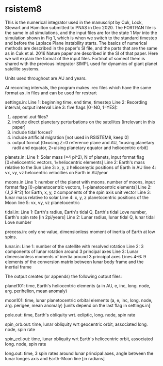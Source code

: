 # rsistem8

This is the numerical integrator used in the manuscript by Cuk, Lock, Stewart and Hamilton submitted to PNAS in Dec 2020. The FORTRAN file is the same in all simulations, and the input files are for the state 1 Myr into the simulation shown in Fig 1, which is when we switch to the standard timestep and before the Laplace Plane instability starts. The basics of numerical methods are described in the paper's SI file, and the parts that are the same as in Cuk et al. 2016 Nature paper are described in the SI of that paper. Here we will explain the format of the input files. Fortmat of someof them is shared with the previous integrator SIMPL used for dynamics of giant planet satellite systems.

Units used throughout are AU and years. 

At recording intervals, the program makes .rec files which have the same format as .in files and can be used for restrart

settings.in:
Line 1: beginning time, end time, timestep
Line 2: Recording interval, output interval
Line 3: five flags [0=NO, 1=YES]: 
1. append .out files?
2. include direct planetary perturbations on the satellites [irrelevant in this paper]
3. include tidal forces?
4. include artificial migration [not used in RSISTEM8, keep 0]
5. output format [0=using Z=0 reference plane and AU, 1=using planetary radii and equator, 2=uising planetary equator and heliocentric orbit]

planets.in:
Line 1: Solar mass (=4 pi^2), N of planets, input format flag [0=heliocentric vectors, 1=heliocentric elements] 
Line 2: Earth's mass relative to the Sun
Line 3: x, y, z heliocenytic positions of Earth in AU
line 4: vx, vy, vz helocentric velocities on Earth in AU/year

moons.in
Line 1: number of the planet with moons, number of moons, input format flag [0=planetocentric vectors, 1=planetocentric elements]
Line 2: (J_2 R^2) for Earth, x, y, z components of the spin axis unit vector
Line 3: lunar mass relative to solar
Line 4: x, y, z planetocentric positions of the Moon
line 5: vx, vy, vz planetocentric 

tidal.in:
Line 1: Earth's radius, Earth's tidal Q, Earth's tidal Love number, Earth's spin rate [in 2pi/years]
Line 2: Lunar radius, lunar tidal Q, lunar tidal Love number

precess.in: only one value, dimensionless moment of inertia of Earth at low spins. 

lunar.in:
Line 1: number of the satellite with resolved rotation
Line 2: 3 components of lunar rotation around 3 principal axes
Line 3: Lunar dimensionless moments of inertia around 3 principal axes
Lines 4-6: 9 elements of the conversion matrix between lunar body frame and the inertial frame

The output creates (or appends) the following output files:

planet101: time, Earth's heliocentric elements (a in AU, e, inc, long. node, arg. perihelion, mean anomaly)

moon101: time, lunar planetocentric orbital elements (a, e, inc, long. node, arg. perigee, mean anomaly) [units depend on the last flag in settings.in]

pole.out: time, Earth's obliquity wrt. ecliptic, long. node, spin rate

spin_orb.out: time, lunar obliquity wrt geocentric orbit, associated long. node, spin rate

spin_ecl.out: time, lunar obliquity wrt Earth's heliocentric orbit, associated long. node, spin rate

long.out: time, 3 spin rates around lunar principal axes, angle between the lunar longes axis and Earth-Moon line [in radians]











